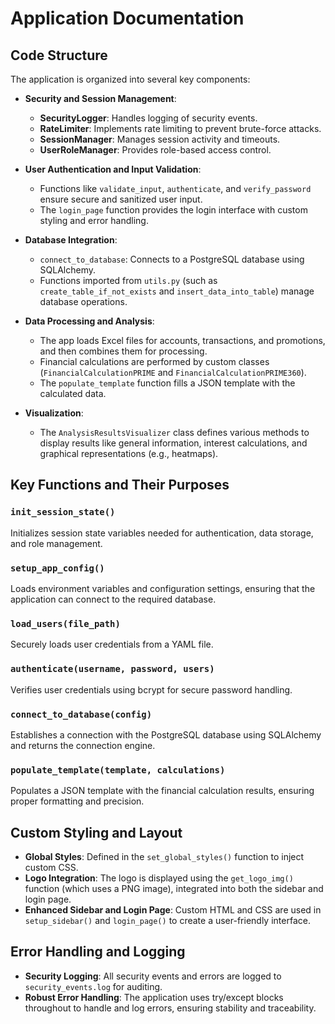 # Application Documentation

## Code Structure
The application is organized into several key components:

- **Security and Session Management**:  
  - **SecurityLogger**: Handles logging of security events.  
  - **RateLimiter**: Implements rate limiting to prevent brute-force attacks.  
  - **SessionManager**: Manages session activity and timeouts.  
  - **UserRoleManager**: Provides role-based access control.

- **User Authentication and Input Validation**:  
  - Functions like `validate_input`, `authenticate`, and `verify_password` ensure secure and sanitized user input.  
  - The `login_page` function provides the login interface with custom styling and error handling.

- **Database Integration**:  
  - `connect_to_database`: Connects to a PostgreSQL database using SQLAlchemy.  
  - Functions imported from `utils.py` (such as `create_table_if_not_exists` and `insert_data_into_table`) manage database operations.

- **Data Processing and Analysis**:  
  - The app loads Excel files for accounts, transactions, and promotions, and then combines them for processing.
  - Financial calculations are performed by custom classes (`FinancialCalculationPRIME` and `FinancialCalculationPRIME360`).
  - The `populate_template` function fills a JSON template with the calculated data.

- **Visualization**:  
  - The `AnalysisResultsVisualizer` class defines various methods to display results like general information, interest calculations, and graphical representations (e.g., heatmaps).

## Key Functions and Their Purposes

### `init_session_state()`
Initializes session state variables needed for authentication, data storage, and role management.

### `setup_app_config()`
Loads environment variables and configuration settings, ensuring that the application can connect to the required database.

### `load_users(file_path)`
Securely loads user credentials from a YAML file.

### `authenticate(username, password, users)`
Verifies user credentials using bcrypt for secure password handling.

### `connect_to_database(config)`
Establishes a connection with the PostgreSQL database using SQLAlchemy and returns the connection engine.

### `populate_template(template, calculations)`
Populates a JSON template with the financial calculation results, ensuring proper formatting and precision.

## Custom Styling and Layout
- **Global Styles**: Defined in the `set_global_styles()` function to inject custom CSS.
- **Logo Integration**: The logo is displayed using the `get_logo_img()` function (which uses a PNG image), integrated into both the sidebar and login page.
- **Enhanced Sidebar and Login Page**: Custom HTML and CSS are used in `setup_sidebar()` and `login_page()` to create a user-friendly interface.

## Error Handling and Logging
- **Security Logging**: All security events and errors are logged to `security_events.log` for auditing.
- **Robust Error Handling**: The application uses try/except blocks throughout to handle and log errors, ensuring stability and traceability.
